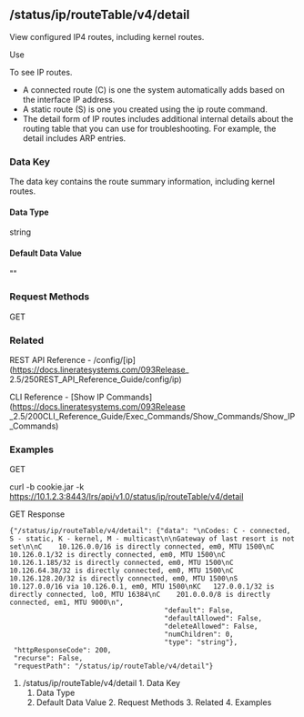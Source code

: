 ## /status/ip/routeTable/v4/detail

View configured IP4 routes, including kernel routes.

Use

To see IP routes.

  * A connected route (C) is one the system automatically adds based on the interface IP address.
  * A static route (S) is one you created using the ip route command.
  * The detail form of IP routes includes additional internal details about the routing table that you can use for troubleshooting. For example, the detail includes ARP entries.

### Data Key

The data key contains the route summary information, including kernel routes.

#### Data Type

string

#### Default Data Value

""

### Request Methods

GET

### Related

REST API Reference - /config/[ip](https://docs.lineratesystems.com/093Release_
2.5/250REST_API_Reference_Guide/config/ip)

CLI Reference - [Show IP Commands](https://docs.lineratesystems.com/093Release
_2.5/200CLI_Reference_Guide/Exec_Commands/Show_Commands/Show_IP_Commands)

### Examples

GET

curl -b cookie.jar -k
https://10.1.2.3:8443/lrs/api/v1.0/status/ip/routeTable/v4/detail

GET Response

    
    {"/status/ip/routeTable/v4/detail": {"data": "\nCodes: C - connected, S - static, K - kernel, M - multicast\n\nGateway of last resort is not set\n\nC    10.126.0.0/16 is directly connected, em0, MTU 1500\nC    10.126.0.1/32 is directly connected, em0, MTU 1500\nC    10.126.1.185/32 is directly connected, em0, MTU 1500\nC    10.126.64.38/32 is directly connected, em0, MTU 1500\nC    10.126.128.20/32 is directly connected, em0, MTU 1500\nS    10.127.0.0/16 via 10.126.0.1, em0, MTU 1500\nKC   127.0.0.1/32 is directly connected, lo0, MTU 16384\nC    201.0.0.0/8 is directly connected, em1, MTU 9000\n",
                                          "default": False,
                                          "defaultAllowed": False,
                                          "deleteAllowed": False,
                                          "numChildren": 0,
                                          "type": "string"},
     "httpResponseCode": 200,
     "recurse": False,
     "requestPath": "/status/ip/routeTable/v4/detail"}
    

  1. /status/ip/routeTable/v4/detail
    1. Data Key
      1. Data Type
      2. Default Data Value
    2. Request Methods
    3. Related
    4. Examples

